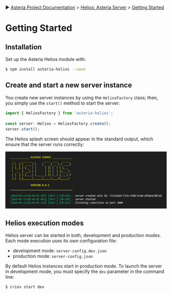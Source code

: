 :arrow_forward: [Asteria Project Documentation](https://github.com/asteria-project/asteria/blob/master/documentation/asteria-documentation.md) > [Helios: Asteria Server](https://github.com/asteria-project/asteria/blob/master/documentation/helios/helios.md) > [Getting Started](https://github.com/asteria-project/asteria/blob/master/documentation/helios/getting-started.md)

# Getting Started

## Installation

Set up the Asteria Helios module with:

```bash
$ npm install asteria-helios --save
```

## Create and start a new server instance

You create new server instances by using the `HeliosFactory` class; then, you simply use the `start()` method  to start the server:

```javascript
import { HeliosFactory } from 'asteria-helios';

const server: Helios = HeliosFactory.create();
server.start();
```

The Helios splash screen should appear in the standard output, which ensure that the server runs correctly:

![Helios: Asteria Serve](https://raw.githubusercontent.com/asteria-project/asteria/master/documentation/helios/media/helios-splash-screen.png)


## Helios execution modes

Helios server can be started in both, development and production modes. Each mode execution uses its own configuration file:

- development mode: `server-config.dev.json`
- production mode: `server-config.json`

By default Helios instances start in production mode. To launch the server in development mode, you must specify the `dev` parameter in the command line:

```shell
$ crios start dev
```
